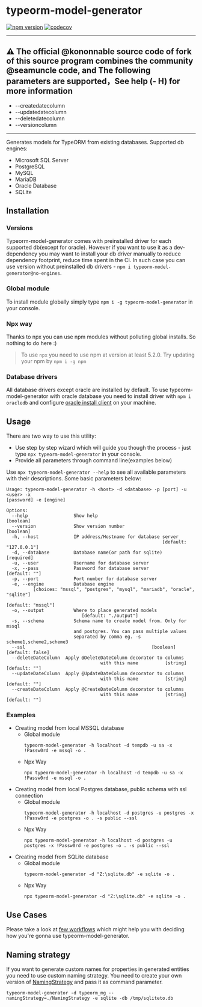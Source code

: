 # typeorm-model-generator

[![npm version](https://badge.fury.io/js/typeorm-model-generator.svg)](https://badge.fury.io/js/typeorm-model-generator)
[![codecov](https://codecov.io/gh/Kononnable/typeorm-model-generator/branch/master/graph/badge.svg)](https://codecov.io/gh/Kononnable/typeorm-model-generator)

***
## :warning: The official @kononnable source code of fork of this source program combines the community @seamuncle code, and The following parameters are supported，See help (- H) for more information

* --createdatecolumn 
* --updatedatecolumn 
* --deletedatecolumn 
* --versioncolumn

***
Generates models for TypeORM from existing databases.
Supported db engines:
* Microsoft SQL Server
* PostgreSQL
* MySQL
* MariaDB
* Oracle Database
* SQLite


## Installation
### Versions
Typeorm-model-generator comes with preinstalled driver for each supported db(except for oracle). However if you want to use it as a dev-dependency you may want to install your db driver manually to reduce dependency footprint, reduce time spent in the CI. In such case you can use version without preinstalled db drivers - `npm i typeorm-model-generator@no-engines`.  
### Global module
To install module globally simply type `npm i -g typeorm-model-generator` in your console.
### Npx way
Thanks to npx you can use npm modules without polluting global installs. So nothing to do here :)
>To use `npx` you need to use npm at version at least 5.2.0. Try updating your npm by `npm i -g npm`
### Database drivers
All database drivers except oracle are installed by default. To use typeorm-model-generator with oracle database you need to install driver with `npm i oracledb` and configure [oracle install client](http://www.oracle.com/technetwork/database/database-technologies/instant-client/overview/index.html) on your machine.

## Usage 
There are two way to use this utility:
- Use step by step wizard which will guide you though the process - just type `npx typeorm-model-generator` in your console.
- Provide all parameters through command line(examples below)


Use `npx typeorm-model-generator --help` to see all available parameters with their descriptions. Some basic parameters below:
```shell
Usage: typeorm-model-generator -h <host> -d <database> -p [port] -u <user> -x
[password] -e [engine]

Options:
  --help                 Show help                                     [boolean]
  --version              Show version number                           [boolean]
  -h, --host             IP address/Hostname for database server
                                                          [default: "127.0.0.1"]
  -d, --database         Database name(or path for sqlite)            [required]
  -u, --user             Username for database server
  -x, --pass             Password for database server              [default: ""]
  -p, --port             Port number for database server
  -e, --engine           Database engine
          [choices: "mssql", "postgres", "mysql", "mariadb", "oracle", "sqlite"]
                                                              [default: "mssql"]
  -o, --output           Where to place generated models
                            [default: "./output"]
  -s, --schema           Schema name to create model from. Only for mssql
                         and postgres. You can pass multiple values
                         separated by comma eg. -s scheme1,scheme2,scheme3
  --ssl                                               [boolean] [default: false]
  --deleteDateColumn  Apply @DeleteDateColumn decorator to columns
                                   with this name          [string] [default: ""]
  --updateDateColumn  Apply @UpdateDateColumn decorator to columns
                                   with this name          [string] [default: ""]
  --createDateColumn  Apply @CreateDateColumn decorator to columns
                                   with this name          [string] [default: ""]
```
### Examples

* Creating model from local MSSQL database
   * Global module
      ```
      typeorm-model-generator -h localhost -d tempdb -u sa -x !Passw0rd -e mssql -o .
      ````
   * Npx Way
      ```
      npx typeorm-model-generator -h localhost -d tempdb -u sa -x !Passw0rd -e mssql -o .
      ````
* Creating model from local Postgres database, public schema with ssl connection
   * Global module
      ```
      typeorm-model-generator -h localhost -d postgres -u postgres -x !Passw0rd -e postgres -o . -s public --ssl
      ````
   * Npx Way
      ```
      npx typeorm-model-generator -h localhost -d postgres -u postgres -x !Passw0rd -e postgres -o . -s public --ssl
      ````
* Creating model from SQLite database
   * Global module
      ```
      typeorm-model-generator -d "Z:\sqlite.db" -e sqlite -o .
      ````
   * Npx Way
      ```
      npx typeorm-model-generator -d "Z:\sqlite.db" -e sqlite -o .
      ````
## Use Cases
Please take a look at [few workflows](USECASES.md) which might help you with deciding how you're gonna use typeorm-model-generator.
## Naming strategy
If you want to generate custom names for properties in generated entities you need to use custom naming strategy. You need to create your own version of [NamingStrategy](https://github.com/Kononnable/typeorm-model-generator/blob/master/src/NamingStrategy.ts) and pass it as command parameter.

```typeorm-model-generator -d typeorm_mg --namingStrategy=./NamingStrategy -e sqlite -db /tmp/sqliteto.db```
